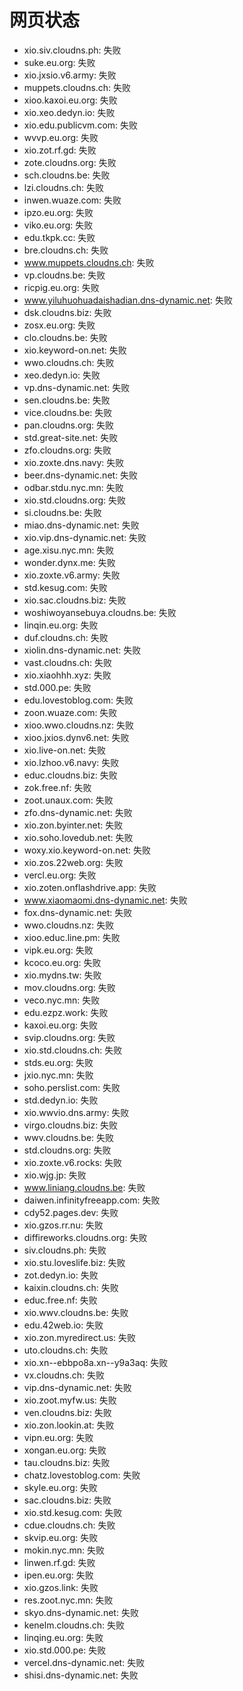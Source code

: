 # 网页状态
- xio.siv.cloudns.ph: 失败
- suke.eu.org: 失败
- xio.jxsio.v6.army: 失败
- muppets.cloudns.ch: 失败
- xioo.kaxoi.eu.org: 失败
- xio.xeo.dedyn.io: 失败
- xio.edu.publicvm.com: 失败
- wvvp.eu.org: 失败
- xio.zot.rf.gd: 失败
- zote.cloudns.org: 失败
- sch.cloudns.be: 失败
- lzi.cloudns.ch: 失败
- inwen.wuaze.com: 失败
- ipzo.eu.org: 失败
- viko.eu.org: 失败
- edu.tkpk.cc: 失败
- bre.cloudns.ch: 失败
- www.muppets.cloudns.ch: 失败
- vp.cloudns.be: 失败
- ricpig.eu.org: 失败
- www.yiluhuohuadaishadian.dns-dynamic.net: 失败
- dsk.cloudns.biz: 失败
- zosx.eu.org: 失败
- clo.cloudns.be: 失败
- xio.keyword-on.net: 失败
- wwo.cloudns.ch: 失败
- xeo.dedyn.io: 失败
- vp.dns-dynamic.net: 失败
- sen.cloudns.be: 失败
- vice.cloudns.be: 失败
- pan.cloudns.org: 失败
- std.great-site.net: 失败
- zfo.cloudns.org: 失败
- xio.zoxte.dns.navy: 失败
- beer.dns-dynamic.net: 失败
- odbar.stdu.nyc.mn: 失败
- xio.std.cloudns.org: 失败
- si.cloudns.be: 失败
- miao.dns-dynamic.net: 失败
- xio.vip.dns-dynamic.net: 失败
- age.xisu.nyc.mn: 失败
- wonder.dynx.me: 失败
- xio.zoxte.v6.army: 失败
- std.kesug.com: 失败
- xio.sac.cloudns.biz: 失败
- woshiwoyansebuya.cloudns.be: 失败
- linqin.eu.org: 失败
- duf.cloudns.ch: 失败
- xiolin.dns-dynamic.net: 失败
- vast.cloudns.ch: 失败
- xio.xiaohhh.xyz: 失败
- std.000.pe: 失败
- edu.lovestoblog.com: 失败
- zoon.wuaze.com: 失败
- xioo.wwo.cloudns.nz: 失败
- xioo.jxios.dynv6.net: 失败
- xio.live-on.net: 失败
- xio.lzhoo.v6.navy: 失败
- educ.cloudns.biz: 失败
- zok.free.nf: 失败
- zoot.unaux.com: 失败
- zfo.dns-dynamic.net: 失败
- xio.zon.byinter.net: 失败
- xio.soho.lovedub.net: 失败
- woxy.xio.keyword-on.net: 失败
- xio.zos.22web.org: 失败
- vercl.eu.org: 失败
- xio.zoten.onflashdrive.app: 失败
- www.xiaomaomi.dns-dynamic.net: 失败
- fox.dns-dynamic.net: 失败
- wwo.cloudns.nz: 失败
- xioo.educ.line.pm: 失败
- vipk.eu.org: 失败
- kcoco.eu.org: 失败
- xio.mydns.tw: 失败
- mov.cloudns.org: 失败
- veco.nyc.mn: 失败
- edu.ezpz.work: 失败
- kaxoi.eu.org: 失败
- svip.cloudns.org: 失败
- xio.std.cloudns.ch: 失败
- stds.eu.org: 失败
- jxio.nyc.mn: 失败
- soho.perslist.com: 失败
- std.dedyn.io: 失败
- xio.wwvio.dns.army: 失败
- virgo.cloudns.biz: 失败
- wwv.cloudns.be: 失败
- std.cloudns.org: 失败
- xio.zoxte.v6.rocks: 失败
- xio.wjg.jp: 失败
- www.liniang.cloudns.be: 失败
- daiwen.infinityfreeapp.com: 失败
- cdy52.pages.dev: 失败
- xio.gzos.rr.nu: 失败
- diffireworks.cloudns.org: 失败
- siv.cloudns.ph: 失败
- xio.stu.loveslife.biz: 失败
- zot.dedyn.io: 失败
- kaixin.cloudns.ch: 失败
- educ.free.nf: 失败
- xio.wwv.cloudns.be: 失败
- edu.42web.io: 失败
- xio.zon.myredirect.us: 失败
- uto.cloudns.ch: 失败
- xio.xn--ebbpo8a.xn--y9a3aq: 失败
- vx.cloudns.ch: 失败
- vip.dns-dynamic.net: 失败
- xio.zoot.myfw.us: 失败
- ven.cloudns.biz: 失败
- xio.zon.lookin.at: 失败
- vipn.eu.org: 失败
- xongan.eu.org: 失败
- tau.cloudns.biz: 失败
- chatz.lovestoblog.com: 失败
- skyle.eu.org: 失败
- sac.cloudns.biz: 失败
- xio.std.kesug.com: 失败
- cdue.cloudns.ch: 失败
- skvip.eu.org: 失败
- mokin.nyc.mn: 失败
- linwen.rf.gd: 失败
- ipen.eu.org: 失败
- xio.gzos.link: 失败
- res.zoot.nyc.mn: 失败
- skyo.dns-dynamic.net: 失败
- kenelm.cloudns.ch: 失败
- linqing.eu.org: 失败
- xio.std.000.pe: 失败
- vercel.dns-dynamic.net: 失败
- shisi.dns-dynamic.net: 失败

